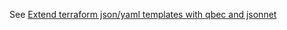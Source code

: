 See [Extend terraform json/yaml templates with qbec and jsonnet](https://harsimranmaan.medium.com/extend-terraform-json-yaml-templates-with-qbec-and-jsonnet-aac372602a7d)